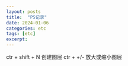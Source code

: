 ```yaml
---
layout: posts
title:  "PS记录"
date: 2024-01-06
categories: etc
tags: [etc]
excerpt: 
---
```


ctr + shift + N 创建图层
ctr + +/- 放大或缩小图层